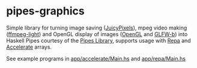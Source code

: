 # pipes-graphics
Simple library for turning image saving ([JuicyPixels](https://github.com/Twinside/Juicy.Pixels)), mpeg video making ([ffmpeg-light](https://github.com/acowley/ffmpeg-light)) and OpenGL display of images ([OpenGL](https://github.com/haskell-opengl/OpenGL) and [GLFW-b](https://github.com/bsl/GLFW-b)) into Haskell Pipes courtesy of the [Pipes Library](https://github.com/Gabriel439/Haskell-Pipes-Library), supports usage with [Repa](https://github.com/haskell-repa/repa) and [Accelerate](https://github.com/AccelerateHS/accelerate) arrays.

See example programs in [app/accelerate/Main.hs](https://github.com/fabricatedmath/pipes-graphics/blob/master/app/accelerate/Main.hs) and [app/repa/Main.hs](https://github.com/fabricatedmath/pipes-graphics/blob/master/app/repa/Main.hs)
